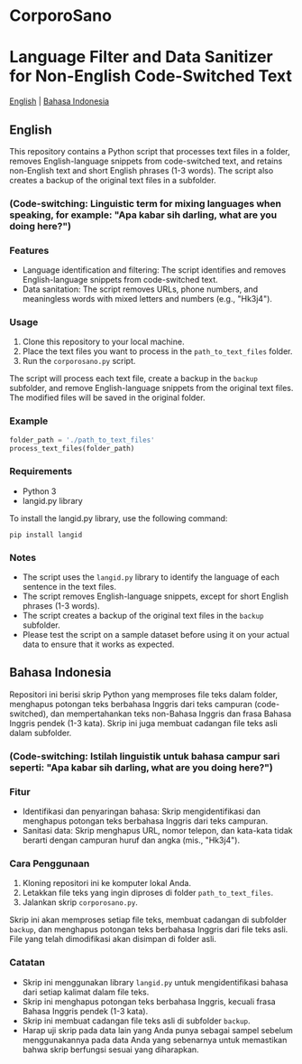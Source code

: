 # CorporoSano
# Language Filter and Data Sanitizer for Non-English Code-Switched Text
[English](#english) | [Bahasa Indonesia](#bahasa-indonesia)

## English
This repository contains a Python script that processes text files in a folder, removes English-language snippets from code-switched text, and retains non-English text and short English phrases (1-3 words). The script also creates a backup of the original text files in a subfolder.

### (Code-switching: Linguistic term for mixing languages when speaking, for example: "Apa kabar sih darling, what are you doing here?")

### Features
- Language identification and filtering: The script identifies and removes English-language snippets from code-switched text.
- Data sanitation: The script removes URLs, phone numbers, and meaningless words with mixed letters and numbers (e.g., "Hk3j4").

### Usage
1. Clone this repository to your local machine.
2. Place the text files you want to process in the `path_to_text_files` folder.
3. Run the `corporosano.py` script.

The script will process each text file, create a backup in the `backup` subfolder, and remove English-language snippets from the original text files. The modified files will be saved in the original folder.

### Example
```python
folder_path = './path_to_text_files'
process_text_files(folder_path)
```
### Requirements
- Python 3
- langid.py library

To install the langid.py library, use the following command:
```
pip install langid
```
### Notes
- The script uses the `langid.py` library to identify the language of each sentence in the text files.
- The script removes English-language snippets, except for short English phrases (1-3 words).
- The script creates a backup of the original text files in the `backup` subfolder.
- Please test the script on a sample dataset before using it on your actual data to ensure that it works as expected.


## Bahasa Indonesia
Repositori ini berisi skrip Python yang memproses file teks dalam folder, menghapus potongan teks berbahasa Inggris dari teks campuran (code-switched), dan mempertahankan teks non-Bahasa Inggris dan frasa Bahasa Inggris pendek (1-3 kata). Skrip ini juga membuat cadangan file teks asli dalam subfolder.

### (Code-switching: Istilah linguistik untuk bahasa campur sari seperti: "Apa kabar sih darling, what are you doing here?")

### Fitur
- Identifikasi dan penyaringan bahasa: Skrip mengidentifikasi dan menghapus potongan teks berbahasa Inggris dari teks campuran.
- Sanitasi data: Skrip menghapus URL, nomor telepon, dan kata-kata tidak berarti dengan campuran huruf dan angka (mis., "Hk3j4").

### Cara Penggunaan
1. Kloning repositori ini ke komputer lokal Anda.
2. Letakkan file teks yang ingin diproses di folder `path_to_text_files`.
3. Jalankan skrip `corporosano.py`.

Skrip ini akan memproses setiap file teks, membuat cadangan di subfolder `backup`, dan menghapus potongan teks berbahasa Inggris dari file teks asli. File yang telah dimodifikasi akan disimpan di folder asli.

### Catatan
- Skrip ini menggunakan library `langid.py` untuk mengidentifikasi bahasa dari setiap kalimat dalam file teks.
- Skrip ini menghapus potongan teks berbahasa Inggris, kecuali frasa Bahasa Inggris pendek (1-3 kata).
- Skrip ini membuat cadangan file teks asli di subfolder `backup`.
- Harap uji skrip pada data lain yang Anda punya sebagai sampel sebelum menggunakannya pada data Anda yang sebenarnya untuk memastikan bahwa skrip berfungsi sesuai yang diharapkan.


